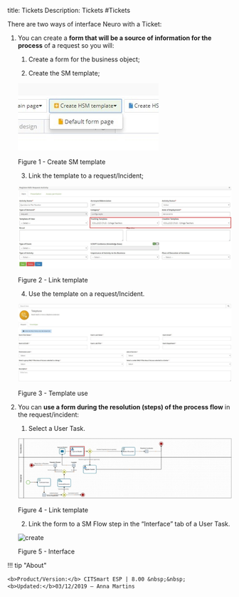 title: Tickets
Description: Tickets
#Tickets

There are two ways of interface Neuro with a Ticket:

1.  You can create a **form that will be a source of information for the
    process** of a request so you will:

    1.  Create a form for the business object;

    2.  Create the SM template;
    
    ![create](images/neuro-sm-1.jpg)

    Figure 1 - Create SM template
    

    3.  Link the template to a request/Incident;
    
    ![create](images/neuro-sm-2.jpg)

    Figure 2 - Link template
    

    4.  Use the template on a request/Incident.
    
    ![create](images/neuro-sm-3.jpg)

    Figure 3 - Template use
    

2.  You can **use a form during the resolution (steps) of the process flow** in
    the request/incident:

    1.  Select a User Task.
    
    ![create](images/neuro-sm-4.png)

    Figure 4 - Link template
    

    2.  Link the form to a SM Flow step in the “Interface” tab of a User Task.
    
    ![create](images/neuro-sm-5.jpg)

    Figure 5 - Interface
    

!!! tip "About"

    <b>Product/Version:</b> CITSmart ESP | 8.00 &nbsp;&nbsp;
    <b>Updated:</b>03/12/2019 – Anna Martins

